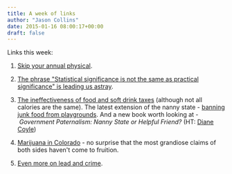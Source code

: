 ```yaml
---
title: A week of links
author: "Jason Collins"
date: 2015-01-16 08:00:17+00:00
draft: false
---
```


Links this week:

	
  1. [Skip your annual physical](http://www.nytimes.com/2015/01/09/opinion/skip-your-annual-physical.html?ref=opinion&_r=1).

	
  2. [The phrase "Statistical significance is not the same as practical significance" is leading us astray](http://andrewgelman.com/2015/01/12/whats-misleading-phrase-statistical-significance-practical-significance/).

	
  3. [The ineffectiveness of food and soft drink taxes](http://www.cato-unbound.org/2015/01/12/christopher-snowdon/ineffectiveness-food-soft-drink-taxes) (although not all calories are the same). The latest extension of the nanny state - [banning junk food from playgrounds](http://www.heraldsun.com.au/news/victoria/port-phillip-council-bans-junk-food-from-skinners-adventure-playground-south-melbourne/story-fni0fit3-1227183831777). And a new book worth looking at - *Government Paternalism: Nanny State or Helpful Friend?* (HT: [Diane Coyle](http://www.enlightenmenteconomics.com/blog/index.php/2015/01/nanny-state-or-government-mad-men/))

	
  4. [Marijuana in Colorado](http://www.motherjones.com/politics/2015/01/colorado-legal-marijuana-charts-statistics) - no surprise that the most grandiose claims of both sides haven't come to fruition.

	
  5. [Even more on lead and crime](http://www.motherjones.com/kevin-drum/2015/01/yep-gasoline-lead-explains-crime-decline-canada-too).



